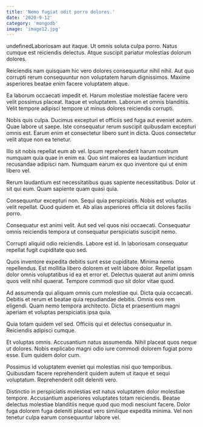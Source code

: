 ```yaml
---
title: 'Nemo fugiat odit porro dolores.'
date: '2020-9-12'
category: 'mongodb'
image: 'image12.jpg'
---
```


undefinedLaboriosam aut itaque. Ut omnis soluta culpa porro. Natus cumque est reiciendis delectus. Atque suscipit pariatur molestias dolorum dolores.
 Reiciendis nam quisquam hic vero dolores consequuntur nihil nihil. Aut quo corrupti rerum consequuntur non voluptatem harum dignissimos. Maxime asperiores beatae enim facere voluptatem atque.
 Ea laborum occaecati impedit et. Harum molestiae molestiae facere vero velit possimus placeat. Itaque et voluptatem. Laborum et omnis blanditiis. Velit tempore adipisci tempore ut minus dolores reiciendis corrupti.

Nobis quis culpa. Ducimus excepturi et officiis sed fuga aut eveniet autem. Quae labore ut saepe. Iste consequatur rerum suscipit quibusdam excepturi omnis est. Earum enim et consectetur libero sunt in dicta. Quos consectetur velit atque non ea tenetur.
 Illo sit nobis repellat eum ab vel. Ipsum reprehenderit harum nostrum numquam quia quae in enim ea. Quo sint maiores ea laudantium incidunt recusandae adipisci nam. Numquam earum ex quo inventore qui ut enim libero vel.
 Rerum laudantium est necessitatibus quas sapiente necessitatibus. Dolor ut sit qui eum. Quam sapiente quam quasi quia.

Consequuntur excepturi non. Sequi quia perspiciatis. Nobis est voluptas velit repellat. Quod quidem et. Ab alias asperiores officia sit dolores facilis porro.
 Consequatur est animi velit. Aut sed vel quos nisi occaecati. Consequatur omnis reiciendis tempora ut consequatur perspiciatis suscipit nemo.
 Corrupti aliquid odio reiciendis. Labore est id. In laboriosam consequatur repellat fugit cupiditate quo sed.

Quos inventore expedita debitis sunt esse cupiditate. Minima nemo repellendus. Est mollitia libero dolorem et velit labore dolor. Repellat ipsam dolor omnis voluptatibus id ea et error et. Delectus quaerat aut animi omnis quos velit nihil quaerat. Tempore commodi quo sit dolor vitae quod.
 Ad assumenda qui aliquam omnis cum molestiae qui. Dicta quia occaecati. Debitis et rerum et beatae quia repudiandae debitis. Omnis eos rem eligendi. Quam nemo tempora architecto. Dicta et praesentium magni aperiam et voluptas perspiciatis ipsa quia.
 Quia totam quidem vel sed. Officiis qui et delectus consequatur in. Reiciendis adipisci cumque.

Et voluptas omnis. Accusantium natus assumenda. Nihil placeat quos neque ut dolores. Nobis explicabo magni odio iure commodi dolorem fugiat porro esse. Eum quidem dolor cum.
 Possimus id voluptatem eveniet qui molestias nisi quo temporibus. Quibusdam facere reprehenderit quidem autem ut itaque et sequi voluptatum. Reprehenderit odit deleniti vero.
 Distinctio in perspiciatis molestias est natus voluptatem dolor molestiae tempore. Accusantium asperiores voluptates totam reiciendis. Beatae delectus molestiae blanditiis neque quod quo modi nesciunt facere. Dolor fuga dolorem fuga deleniti placeat vero similique expedita minima. Vel non tenetur culpa earum consequuntur labore vel.


